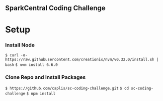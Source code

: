 SparkCentral Coding Challenge
-----------------------------

# Setup
### Install Node
`$ curl -o- https://raw.githubusercontent.com/creationix/nvm/v0.32.0/install.sh | bash`
`$ nvm install 6.6.0`

### Clone Repo and Install Packages
`$ https://github.com/caplis/sc-coding-challenge.git`
`$ cd sc-coding-challenge`
`$ npm install`

